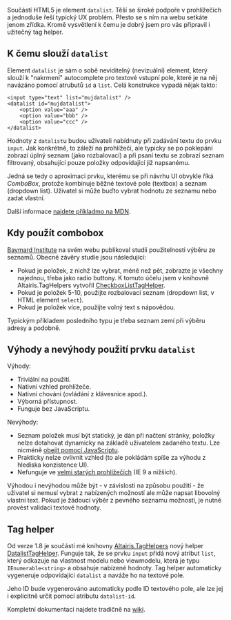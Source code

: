 <!-- dcterms:title = DATALIST - zapomenutý HTML5 element -->
<!-- dcterms:abstract = Součástí HTML5 je element datalist. Těší se široké podpoře v prohlížečích a jednoduše řeší typický UX problém. Přesto se s ním na webu setkáte jenom zřídka. Kromě vysvětlení k čemu je dobrý jsem pro vás připravil i užitečný tag helper. -->
<!-- dcterms:creator = Michal Altair Valášek -->
<!-- x4w:coverUrl = /cover-pictures/20200516-datalist.jpg -->
<!-- x4w:pictureUrl = /perex-pictures/20200516-datalist.png -->
<!-- x4w:pictureWidth = 150 -->
<!-- x4w:pictureHeight = 150 -->
<!-- x4w:category = IT -->
<!-- dcterms:date = 2020-05-16 -->

Součástí HTML5 je element `datalist`. Těší se široké podpoře v prohlížečích a jednoduše řeší typický UX problém. Přesto se s ním na webu setkáte jenom zřídka. Kromě vysvětlení k čemu je dobrý jsem pro vás připravil i užitečný tag helper.

## K čemu slouží `datalist`

Element `datalist` je sám o sobě neviditelný (nevizuální) element, který slouží k "nakrmení" autocomplete pro textové vstupní pole, které je na něj navázáno pomocí atrubutů `id` a `list`. Celá konstrukce vypadá nějak takto:

    <input type="text" list="mujdatalist" />
    <datalist id="mujdatalist">
        <option value="aaa" />
        <option value="bbb" />
        <option value="ccc" />
    </datalist>

Hodnoty z `datalist`u budou uživateli nabídnuty při zadávání textu do prvku `input`. Jak konkrétně, to záleží na prohlížeči, ale typicky se po poklepání zobrazí úplný seznam (jako rozbalovací) a při psaní textu se zobrazí seznam filtrovaný, obsahující pouze položky odpovídající již napsanému.

Jedná se tedy o aproximaci prvku, kterému se při návrhu UI obvykle říká _ComboBox_, protože kombinuje běžné textové pole (textbox) a seznam (dropdown list). Uživatel si může buďto vybrat hodnotu ze seznamu nebo zadat vlastní.

Další informace [najdete příkladmo na MDN](https://developer.mozilla.org/en-US/docs/Web/HTML/Element/datalist).

## Kdy použít combobox

[Baymard Institute](https://baymard.com/blog/drop-down-usability) na svém webu publikoval studii použitelnosti výběru ze seznamů. Obecné závěry studie jsou následující:

* Pokud je položek, z nichž lze vybrat, méně než pět, zobrazte je všechny najednou, třeba jako radio buttony. K tomuto účelu jsem v knihovně Altairis.TagHelpers vytvořil [CheckboxListTagHelper](https://github.com/ridercz/Altairis.TagHelpers/wiki/CheckboxListTagHelper).
* Pokud je položek 5-10, použijte rozbalovací seznam (dropdown list, v HTML element `select`).
* Pokud je položek více, použijte volný text s nápovědou.

Typickým příkladem posledního typu je třeba seznam zemí při výběru adresy a podobně.

## Výhody a nevýhody použití prvku `datalist`

Výhody:

* Triviální na použití.
* Nativní vzhled prohlížeče.
* Nativní chování (ovládání z klávesnice apod.).
* Výborná přístupnost.
* Funguje bez JavaScriptu.

Nevýhody:

* Seznam položek musí být statický, je dán při načtení stránky, položky nelze dotahovat dynamicky na základě uživatelem zadaného textu. Lze nicméně [obejít pomocí JavaScriptu](https://www.raymondcamden.com/2012/06/14/example-of-a-dynamic-html5-datalist-control).
* Prakticky nelze ovlivnit vzhled (to ale pokládám spíše za výhodu z hlediska konzistence UI).
* Nefunguje ve [velmi starých prohlížečích](https://caniuse.com/#search=datalist) (IE 9 a nižších).

Výhodou i nevýhodou může být - v závislosti na způsobu použití - že uživatel si nemusí vybrat z nabízených možností ale může napsat libovolný vlastní text. Pokud je žádoucí výběr z pevného seznamu možností, je nutné provést validaci textové hodnoty.

## Tag helper

Od verze 1.8 je součástí mé knihovny [Altairis.TagHelpers](https://github.com/ridercz/Altairis.TagHelpers) nový helper [DatalistTagHelper](https://github.com/ridercz/Altairis.TagHelpers/wiki/DatalistTagHelper). Funguje tak, že se prvku `input` přidá nový atribut `list`, který odkazuje na vlastnost modelu nebo viewmodelu, která je typu `IEnumerable<string>` a obsahuje nabízené hodnoty. Tag helper automaticky vygeneruje odpovídajíci `datalist` a naváže ho na textové pole. 

Jeho ID bude vygenerováno automaticky podle ID textového pole, ale lze jej i explicitně určit pomocí atributu `datalist-id`.

Kompletní dokumentaci najdete tradičně na [wiki](https://github.com/ridercz/Altairis.TagHelpers/wiki/DatalistTagHelper).